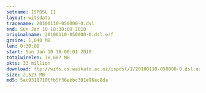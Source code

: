 ```yaml
---
setname: ISPDSL II
layout: witsdata
tracename: 20100110-050000-0.dsl
end: Sun Jan 10 18:30:00 2010
originalname: 20100110-050000-0.dsl.erf
gzsize: 1,040 MB
len: 0:30:00
start: Sun Jan 10 18:00:01 2010
totalwirelen: 18,687 MB
pkts: 33 million
download: ftp://wits.cs.waikato.ac.nz/ispdsl/2/20100110-050000-0.dsl.erf.gz
size: 2,523 MB
md5: 5ac93187106fb5f36ebbc391e96ac8da
---
```

